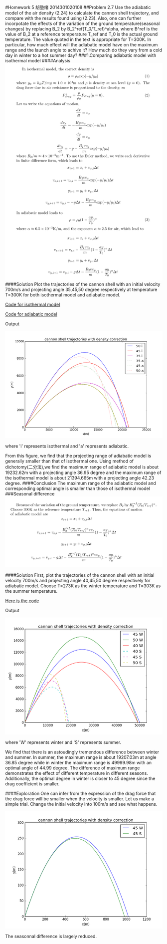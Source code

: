 #Homework 5 胡塾绪 2014301020108
##Problem 2.7
Use the adiabatic model of the air density (2.24) to calculate the cannon shell trajectory, and compare with the results found using (2.23). Also, one can further incorpotate the effects of the variation of the ground temperature(seasonal changes) by replacing B_2 by B_2^ref(T_0/T_ref)^alpha, where B^ref is the value of B_2 at a reference temperature T_ref and T_0 is the actual 
ground temperature. The value quoted in the text is appropriate for T=300K. In particular, how much effect will the adiabatic model have on the maximum range and the launch angle to achive it? How much do they vary from a cold day in winter to a hot summer day?
###1.Comparing adiabatic model with isothermal model
####Analysis
![](https://github.com/earthhero2016/compuational_physics_N2014301020108/blob/master/Ex-5/2.7.png)
####Solution
Plot the trajectories of the cannon shell with an initial velocity 700m/s and projecting angle 35,45,50 degree respectively at temperature T=300K for both isothermal model and adiabatic model.

[Code for isothermal model](https://github.com/earthhero2016/compuational_physics_N2014301020108/blob/master/Ex-5/2.7.py)

[Code for adiabatic model](https://github.com/earthhero2016/compuational_physics_N2014301020108/blob/master/Ex-5/untitled1.py)

Output

![](https://github.com/earthhero2016/compuational_physics_N2014301020108/blob/master/Ex-5/figure_3.png)

where 'i' represents isothermal and 'a' represents adiabatic.

From this figure, we find that the projecting range of adiabatic model is generally smaller than that of isothermal one. Using method of dichotomy(二分法),we find the maximum range of adiabatic model is about 19232.62m with a projecting angle 36.95 degree and the maximum range of the isothermal model is about 21394.665m with a projecting angle 42.23 degree.
####Conclusion
The maximum range of the adiabatic model and corresponding optimal angle is smaller than those of isothermal model
###Seasonal difference
![](https://github.com/earthhero2016/compuational_physics_N2014301020108/blob/master/Ex-5/QQ%E6%88%AA%E5%9B%BE20161016160728.png)

####Solution
First, plot the trajectories of the cannon shell with an initial velocity 700m/s and projecting angle 40,45,50 degree respectively for adiabatic model. Choose T=273K as the winter temperature and T=303K as the summer temperature.

[Here is the code](https://github.com/earthhero2016/compuational_physics_N2014301020108/blob/master/Ex-5/untitled2.py)

Output

![](https://github.com/earthhero2016/compuational_physics_N2014301020108/blob/master/Ex-5/figure_4.png)

where 'W' represents winter and 'S' represents summer.

We find that there is an astoudingly tremendous difference between winter and summer. In summer, the maximum range is about 19207.03m at angle 36.85 degree while in winter the maximum range is 49999.98m with an optimal angle of 44.99 degree. The difference of maximum range demonstrates the effect of different temperature in different seasons. Additionally, the optimal degree in winter is closer to 45 degree since the drag coefficient is smaller.

####Exploration
One can infer from the expression of the drag force that the drag force will be smaller when the velocity is smaller. Let us make a simple trial. Change the initial velocity into 100m/s and see what happens.

![](https://github.com/earthhero2016/compuational_physics_N2014301020108/blob/master/Ex-5/figure_5.png)

The seasonnal difference is largely reduced.
